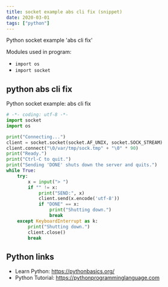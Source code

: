 ```yaml
---
title: socket example abs cli fix (snippet)
date: 2020-03-01
tags: ["python"]
---
```

Python socket example 'abs cli fix'


Modules used in program: 
* `import os`
* `import socket`

## python abs cli fix

Python socket example: abs cli fix

```python
# -*- coding: utf-8 -*-
import socket
import os

print("Connecting...")
client = socket.socket(socket.AF_UNIX, socket.SOCK_STREAM)
client.connect("\0/var/tmp/sock.tmp" + "\0" * 90)
print("Ready.")
print("Ctrl-C to quit.")
print("Sending 'DONE' shuts down the server and quits.")
while True:
    try:
        x = input("> ")
        if "" != x:
            print("SEND:", x)
            client.send(x.encode('utf-8'))
            if "DONE" == x:
                print("Shutting down.")
                break
    except KeyboardInterrupt as k:
        print("Shutting down.")
        client.close()
        break

```

## Python links

- Learn Python: https://pythonbasics.org/
- Python Tutorial: https://pythonprogramminglanguage.com
